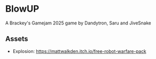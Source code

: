 # BlowUP

A Brackey's Gamejam 2025 game by Dandytron, Saru and JiveSnake

## Assets

- Explosion: <https://mattwalkden.itch.io/free-robot-warfare-pack>
